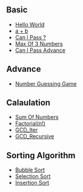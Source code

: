 <span></span>
## Basic
<ul>
  <li><a href="./helloworld">Hello World</a></li>
  <li><a href="./a_plus_b">a + b</a></li>
  <li><a href="./canIpass">Can I Pass ?</a></li>
  <li><a href="./maxOfThreeNumbers">Max Of 3 Numbers</a></li>
  <li><a href="./canIpassAdv">Can I Pass Advance</a></li>
</ul>

## Advance
<ul>
  <li><a href="./NumberGuessingGame">Number Guessing Game</a></li>
</ul>

## Calaulation
<ul>
  <li><a href="./sumOfNumbers">Sum Of Numbers</a></li>
  <li><a href="./Factorial">Factorial(n!)</a></li>
  <li><a href="./gcdIter">GCD_Iter</a></li>
  <li><a href="./gcdRecu">GCD_Recursive</a></li>
</ul>

## Sorting Algorithm
<ul>
  <li><a href="./bubblesort">Bubble Sort</a></li>
  <li><a href="./selectionsort">Selection Sort</a></li>
  <li><a href="./insertionsort">Insertion Sort</a></li>
</ul>

